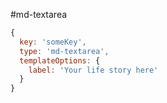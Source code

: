 #md-textarea

```javascript
{
  key: 'someKey',
  type: 'md-textarea',
  templateOptions: {
    label: 'Your life story here'
  }
}
```